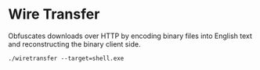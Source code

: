 Wire Transfer
==============

Obfuscates downloads over HTTP by encoding binary files into English text and reconstructing the binary client side.

```
./wiretransfer --target=shell.exe
```